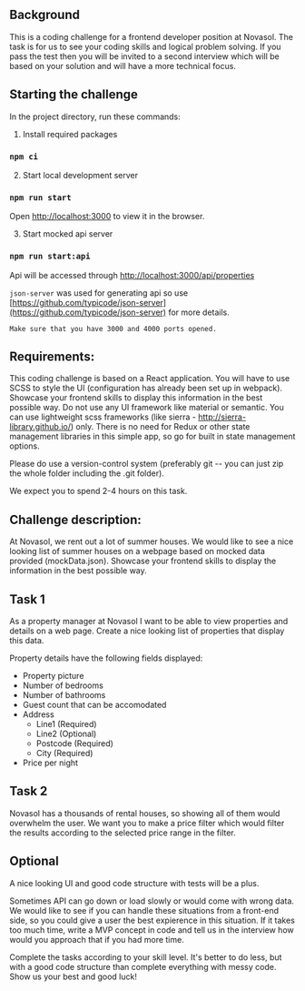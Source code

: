 ## Background
This is a coding challenge for a frontend developer position at Novasol. The task is for us to see your coding skills and logical problem solving. If you pass the test then you will be invited to a second interview which will be based on your solution and will have a more technical focus.

## Starting the challenge

In the project directory, run these commands:

1. Install required packages
### `npm ci`

2. Start local development server
### `npm run start`

Open [http://localhost:3000](http://localhost:3000) to view it in the browser.

3. Start mocked api server

### `npm run start:api`

Api will be accessed through [http://localhost:3000/api/properties](http://localhost:3000/api/properties)

`json-server` was used for generating api so use [https://github.com/typicode/json-server](https://github.com/typicode/json-server) for more details.

```Make sure that you have 3000 and 4000 ports opened.```

## Requirements:
This coding challenge is based on a React application. You will have to use SCSS to style the UI (configuration has already been set up in webpack). Showcase your frontend skills to display this information in the best possible way. Do not use any UI framework like material or semantic. You can use lightweight scss frameworks (like sierra - http://sierra-library.github.io/) only.
There is no need for Redux or other state management libraries in this simple app, so go for built in state management options.

Please do use a version-control system (preferably git -- you can just zip the whole folder including the .git folder).

We expect you to spend 2-4 hours on this task.

## Challenge description:
At Novasol, we rent out a lot of summer houses. We would like to see a nice looking list of summer houses on a webpage based on mocked data provided (mockData.json). Showcase your frontend skills to display the information in the best possible way.

## Task 1
As a property manager at Novasol I want to be able to view properties and details on a web page. Create a nice looking list of properties that display this data.

Property details have the following fields displayed:
<ul>
  <li>Property picture</li>
  <li>Number of bedrooms</li>
  <li>Number of bathrooms</li>
  <li>Guest count that can be accomodated</li>
  <li>
    Address
    <ul>
      <li>Line1 (Required)</li>
      <li>Line2 (Optional)</li>
      <li>Postcode (Required)</li>
      <li>City (Required)</li>
    </ul>
  </li>
  <li>Price per night</li>
</ul>

## Task 2
Novasol has a thousands of rental houses, so showing all of them would overwhelm the user. We want you to make a price filter which would filter the results according to the selected price range in the filter.

## Optional
A nice looking UI and good code structure with tests will be a plus.

Sometimes API can go down or load slowly or would come with wrong data. We would like to see if you can handle these situations from a front-end side, so you could give a user the best expierence in this situation. If it takes too much time, write a MVP concept in code and tell us in the interview how would you approach that if you had more time.

Complete the tasks according to your skill level. It's better to do less, but with a good code structure than complete everything with messy code. Show us your best and good luck!
